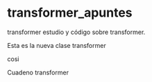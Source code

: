 # transformer_apuntes
transformer
estudio y código sobre transformer.

Esta es la nueva clase transformer

cosi

Cuadeno transformer
